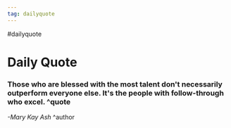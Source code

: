 ```yaml
---
tag: dailyquote
---
```


#dailyquote

# Daily Quote

### Those who are blessed with the most talent don't necessarily outperform everyone else. It's the people with follow-through who excel. ^quote
*-Mary Kay Ash* ^author
